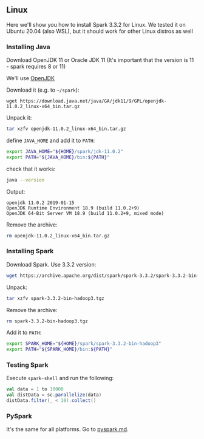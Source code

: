 
## Linux

Here we'll show you how to install Spark 3.3.2 for Linux.
We tested it on Ubuntu 20.04 (also WSL), but it should work
for other Linux distros as well


### Installing Java

Download OpenJDK 11 or Oracle JDK 11 (It's important that the version is 11 - spark requires 8 or 11)

We'll use [OpenJDK](https://jdk.java.net/archive/)

Download it (e.g. to `~/spark`):

```
wget https://download.java.net/java/GA/jdk11/9/GPL/openjdk-11.0.2_linux-x64_bin.tar.gz
```

Unpack it:

```bash
tar xzfv openjdk-11.0.2_linux-x64_bin.tar.gz
```

define `JAVA_HOME` and add it to `PATH`:

```bash
export JAVA_HOME="${HOME}/spark/jdk-11.0.2"
export PATH="${JAVA_HOME}/bin:${PATH}"
```

check that it works:

```bash
java --version
```

Output:

```
openjdk 11.0.2 2019-01-15
OpenJDK Runtime Environment 18.9 (build 11.0.2+9)
OpenJDK 64-Bit Server VM 18.9 (build 11.0.2+9, mixed mode)
```

Remove the archive:

```bash
rm openjdk-11.0.2_linux-x64_bin.tar.gz
```

### Installing Spark


Download Spark. Use 3.3.2 version:

```bash
wget https://archive.apache.org/dist/spark/spark-3.3.2/spark-3.3.2-bin-hadoop3.tgz
```

Unpack:

```bash
tar xzfv spark-3.3.2-bin-hadoop3.tgz
```

Remove the archive:

```bash
rm spark-3.3.2-bin-hadoop3.tgz
```

Add it to `PATH`:

```bash
export SPARK_HOME="${HOME}/spark/spark-3.3.2-bin-hadoop3"
export PATH="${SPARK_HOME}/bin:${PATH}"
```

### Testing Spark

Execute `spark-shell` and run the following:

```scala
val data = 1 to 10000
val distData = sc.parallelize(data)
distData.filter(_ < 10).collect()
```

### PySpark

It's the same for all platforms. Go to [pyspark.md](pyspark.md). 